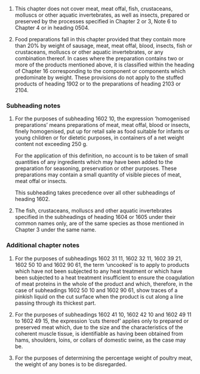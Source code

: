 1. This chapter does not cover meat, meat offal, fish, crustaceans, molluscs or other aquatic invertebrates, as well as insects, prepared or preserved by the processes specified in Chapter 2 or 3, Note 6 to Chapter 4 or in heading 0504.

2. Food preparations fall in this chapter provided that they contain more than 20% by weight of sausage, meat, meat offal, blood, insects, fish or crustaceans, molluscs or other aquatic invertebrates, or any combination thereof. In cases where the preparation contains two or more of the products mentioned above, it is classified within the heading of Chapter 16 corresponding to the component or components which predominate by weight. These provisions do not apply to the stuffed products of heading 1902 or to the preparations of heading 2103 or 2104. 

### Subheading notes

1. For the purposes of subheading 1602 10, the expression ‘homogenised preparations’ means preparations of meat, meat offal, blood or insects, finely homogenised, put up for retail sale as food suitable for infants or young children or for dietetic purposes, in containers of a net weight content not exceeding 250 g. 

    For the application of this definition, no account is to be taken of small quantities of any ingredients which may have been added to the preparation for seasoning, preservation or other purposes. These preparations may contain a small quantity of visible pieces of meat, meat offal or insects. 

    This subheading takes precedence over all other subheadings of heading 1602.

2. The fish, crustaceans, molluscs and other aquatic invertebrates specified in the subheadings of heading 1604 or 1605 under their common names only, are of the same species as those mentioned in Chapter 3 under the same name.

### Additional chapter notes

1. For the purposes of subheadings 1602 31 11, 1602 32 11, 1602 39 21, 1602 50 10 and 1602 90 61, the term ‘uncooked’ is to apply to products which have not been subjected to any heat treatment or which have been subjected to a heat treatment insufficient to ensure the coagulation of meat proteins in the whole of the product and which, therefore, in the case of subheadings 1602 50 10 and 1602 90 61, show traces of a pinkish liquid on the cut surface when the product is cut along a line passing through its thickest part.

2. For the purposes of subheadings 1602 41 10, 1602 42 10 and 1602 49 11 to 1602 49 15, the expression ‘cuts thereof’ applies only to prepared or preserved meat which, due to the size and the characteristics of the coherent muscle tissue, is identifiable as having been obtained from hams, shoulders, loins, or collars of domestic swine, as the case may be.

3. For the purposes of determining the percentage weight of poultry meat, the weight of any bones is to be disregarded.
